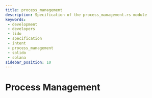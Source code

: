 ```yaml
---
title: process_management
description: Specification of the process_management.rs module
keywords:
 - development
 - developers
 - lido
 - specification
 - intent
 - process_management
 - solido
 - solana
sidebar_position: 10
---
```


# Process Management
